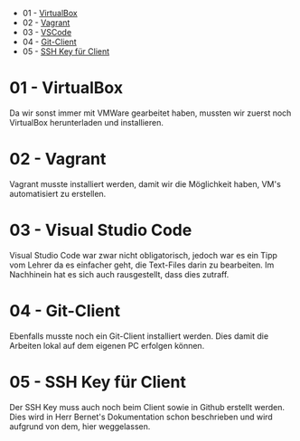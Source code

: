 * 01 - [VirtualBox](#-01---VirtualBox)
* 02 - [Vagrant](#--02---Vagrant)
* 03 - [VSCode](#--03---Virtual-Studio-Code)
* 04 - [Git-Client](#--04---Git-Client)
* 05 - [SSH Key für Client](#-05---SSH-Key-für-Client)


01 - VirtualBox
======

Da wir sonst immer mit VMWare gearbeitet haben, mussten wir zuerst noch VirtualBox herunterladen und installieren.

02 - Vagrant
======

Vagrant musste installiert werden, damit wir die Möglichkeit haben, VM's automatisiert zu erstellen. 

03 - Visual Studio Code
======

Visual Studio Code war zwar nicht obligatorisch, jedoch war es ein Tipp vom Lehrer da es einfacher geht, die Text-Files darin zu bearbeiten. Im Nachhinein hat es sich auch rausgestellt, dass dies zutraff.

04 - Git-Client
======

Ebenfalls musste noch ein Git-Client installiert werden. Dies damit die Arbeiten lokal auf dem eigenen PC erfolgen können.

05 - SSH Key für Client 
======

Der SSH Key muss auch noch beim Client sowie in Github erstellt werden. Dies wird in Herr Bernet's Dokumentation schon beschrieben und wird aufgrund von dem, hier weggelassen.
